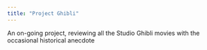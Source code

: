 ```yaml
---
title: "Project Ghibli"
---
```


An on-going project, reviewing all the Studio Ghibli movies with the occasional historical anecdote